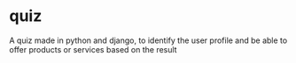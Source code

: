 # quiz
A quiz made in python and django, to identify the user profile and be able to offer products or services based on the result
